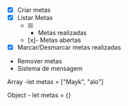 - [x] Criar metas
- [x] Listar Metas
  - [x] - Metas realizadas
  - [x]- Metas abertas
- [x] Marcar/Desmarcar metas realizadas
- Remover metas
- Sistema de mensagem

Array -let metas = ["Mayk", "alo"]

Object - let metas = {}